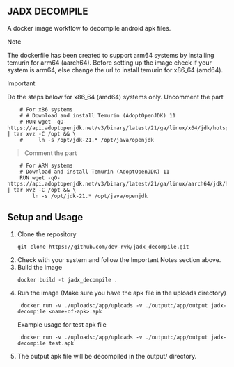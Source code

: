 ## JADX DECOMPILE
A docker image workflow to decompile android apk files.
> [!NOTE]  
> The dockerfile has been created to support arm64 systems by installing temurin for arm64 (aarch64). Before setting up the image check if your system is arm64, else change the url to install temurin for x86_64 (amd64).


> [!IMPORTANT]  
> Do the steps below for x86_64 (amd64) systems only.
> Uncomment the part 

```plaintext
    # For x86 systems
    # # Download and install Temurin (AdoptOpenJDK) 11
    # RUN wget -qO- https://api.adoptopenjdk.net/v3/binary/latest/21/ga/linux/x64/jdk/hotspot/normal/adoptopenjdk | tar xvz -C /opt && \
    #     ln -s /opt/jdk-21.* /opt/java/openjdk
```
> Comment the part
```plaintext
    # For ARM systems
    # Download and install Temurin (AdoptOpenJDK) 11
    RUN wget -qO- https://api.adoptopenjdk.net/v3/binary/latest/21/ga/linux/aarch64/jdk/hotspot/normal/adoptopenjdk | tar xvz -C /opt && \
        ln -s /opt/jdk-21.* /opt/java/openjdk
```

## Setup and Usage

1. Clone the repository
    ```plaintext
    git clone https://github.com/dev-rvk/jadx_decompile.git
    ```
2. Check with your system and follow the Important Notes section above.
3. Build the image
   ```plaintext
   docker build -t jadx_decompile .
   ```
4. Run the image (Make sure you have the apk file in the uploads directory)
   ```plaintext
    docker run -v ./uploads:/app/uploads -v ./output:/app/output jadx-decompile <name-of-apk>.apk

   ```
   Example usage for test apk file
   ```plaintext
    docker run -v ./uploads:/app/uploads -v ./output:/app/output jadx-decompile test.apk

   ```
5. The output apk file will be decompiled in the output/<name-of-apk> directory.
